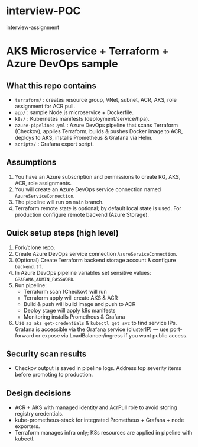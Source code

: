 # interview-POC
interview-assignment


# AKS Microservice + Terraform + Azure DevOps sample

## What this repo contains
- `terraform/` : creates resource group, VNet, subnet, ACR, AKS, role assignment for ACR pull.
- `app/` : sample Node.js microservice + Dockerfile.
- `k8s/` : Kubernetes manifests (deployment/service/hpa).
- `azure-pipelines.yml` : Azure DevOps pipeline that scans Terraform (Checkov), applies Terraform, builds & pushes Docker image to ACR, deploys to AKS, installs Prometheus & Grafana via Helm.
- `scripts/` : Grafana export script.

## Assumptions
1. You have an Azure subscription and permissions to create RG, AKS, ACR, role assignments.
2. You will create an Azure DevOps service connection named `AzureServiceConnection`.
3. The pipeline will run on `main` branch.
4. Terraform remote state is optional; by default local state is used. For production configure remote backend (Azure Storage).

## Quick setup steps (high level)
1. Fork/clone repo.
2. Create Azure DevOps service connection `AzureServiceConnection`.
3. (Optional) Create Terraform backend storage account & configure `backend.tf`.
4. In Azure DevOps pipeline variables set sensitive values: `GRAFANA_ADMIN_PASSWORD`.
5. Run pipeline:
   - Terraform scan (Checkov) will run
   - Terraform apply will create AKS & ACR
   - Build & push will build image and push to ACR
   - Deploy stage will apply k8s manifests
   - Monitoring installs Prometheus & Grafana
6. Use `az aks get-credentials` & `kubectl get svc` to find service IPs. Grafana is accessible via the Grafana service (clusterIP) — use port-forward or expose via LoadBalancer/ingress if you want public access.

## Security scan results
- Checkov output is saved in pipeline logs. Address top severity items before promoting to production.

## Design decisions
- ACR + AKS with managed identity and AcrPull role to avoid storing registry credentials.
- kube-prometheus-stack for integrated Prometheus + Grafana + node exporters.
- Terraform manages infra only; K8s resources are applied in pipeline with kubectl.

